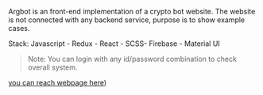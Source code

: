 Argbot is an front-end implementation of a crypto bot website. The website is not connected with any backend service, purpose is to show example cases.

Stack: Javascript - Redux - React - SCSS- Firebase - Material UI

> Note: You can login with any id/password combination to check overall system.

[you can reach webpage here](https://argbotxyz.web.app/))
